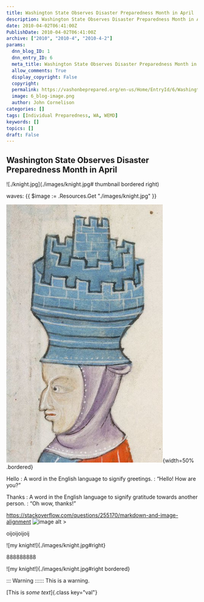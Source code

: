 ```yaml
---
title: Washington State Observes Disaster Preparedness Month in April
description: Washington State Observes Disaster Preparedness Month in April
date: 2010-04-02T06:41:00Z
PublishDate: 2010-04-02T06:41:00Z
archive: ["2010", "2010-4", "2010-4-2"]
params:
  dnn_blog_ID: 1
  dnn_entry_ID: 6
  meta_title: Washington State Observes Disaster Preparedness Month in April
  allow_comments: True
  display_copyright: False
  copyright:
  permalink: https://vashonbeprepared.org/en-us/Home/EntryId/6/Washington-State-Observes-Disaster-Preparedness-Month-in-April
  image: 6_blog-image.png
  author: John Cornelison
categories: []
tags: [Individual Preparedness, WA, WEMD]
keywords: []
topics: []
draft: False
---
```


## Washington State Observes Disaster Preparedness Month in April

![./knight.jpg](./images/knight.jpg# thumbnail bordered right)

waves:
{{ $image := .Resources.Get "./images/knight.jpg" }}

![my big knight](./images/knight.jpg){width=50% .bordered}

Hello
: A word in the English language to signify greetings.
: “Hello! How are you?”

Thanks
: A word in the English language to signify gratitude towards another person.
: “Oh wow, thanks!”

https://stackoverflow.com/questions/255170/markdown-and-image-alignment
![image alt >](/knight.jpg)

oijoijoijoij

![my knight!]{./images/knight.jpg#right}

888888888

![my knight!]{./images/knight.jpg#right bordered}

::: Warning ::::::
This is a warning.

[This is *some text*]{.class key="val"}
